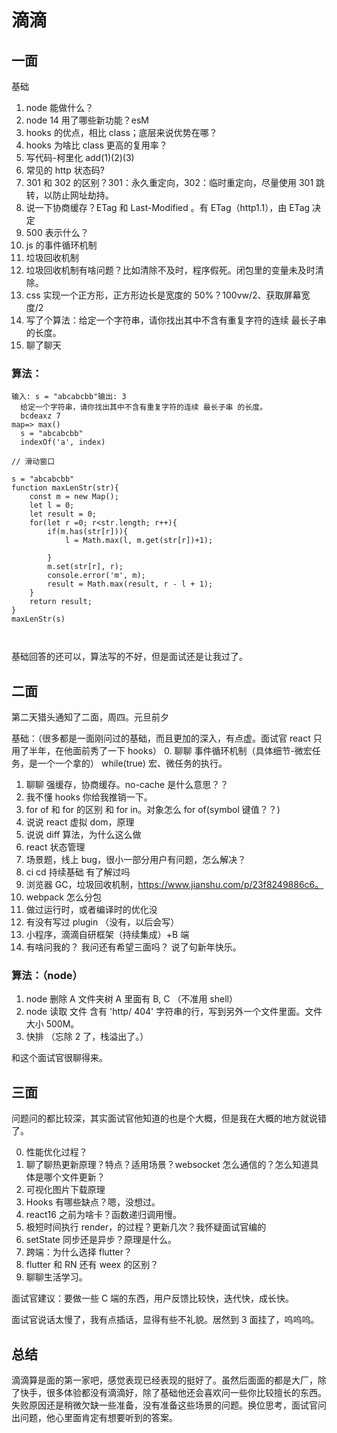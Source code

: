 # 滴滴

## 一面

基础

1. node 能做什么？
2. node 14 用了哪些新功能？esM
3. hooks 的优点，相比 class；底层来说优势在哪？
4. hooks 为啥比 class 更高的复用率？
5. 写代码-柯里化 add(1)(2)(3)
6. 常见的 http 状态码?
7. 301 和 302 的区别？301：永久重定向，302：临时重定向，尽量使用 301 跳转，以防止网址劫持。
8. 说一下协商缓存？ETag 和 Last-Modified 。有 ETag（http1.1），由 ETag 决定
9. 500 表示什么？
10. js 的事件循环机制
11. 垃圾回收机制
12. 垃圾回收机制有啥问题？比如清除不及时，程序假死。闭包里的变量未及时清除。
13. css 实现一个正方形，正方形边长是宽度的 50%？100vw/2、获取屏幕宽度/2
14. 写了个算法：给定一个字符串，请你找出其中不含有重复字符的连续 最长子串 的长度。
15. 聊了聊天

### 算法：

```
输入: s = "abcabcbb"输出: 3
  给定一个字符串，请你找出其中不含有重复字符的连续 最长子串 的长度。
  bcdeaxz 7
map=> max()
  s = "abcabcbb"
  indexOf('a', index)
```

```
// 滑动窗口

s = "abcabcbb"
function maxLenStr(str){
    const m = new Map();
    let l = 0;
    let result = 0;
    for(let r =0; r<str.length; r++){
        if(m.has(str[r])){
            l = Math.max(l, m.get(str[r])+1);
            
        }
        m.set(str[r], r);
        console.error('m', m);
        result = Math.max(result, r - l + 1);
    }
    return result;
}
maxLenStr(s)



```

基础回答的还可以，算法写的不好，但是面试还是让我过了。

## 二面

第二天猎头通知了二面，周四。元旦前夕

基础：（很多都是一面刚问过的基础，而且更加的深入，有点虚。面试官 react 只用了半年，在他面前秀了一下 hooks） 0. 聊聊 事件循环机制（具体细节-微宏任务，是一个一个拿的） while(true) 宏、微任务的执行。

1. 聊聊 强缓存，协商缓存。no-cache 是什么意思？？
2. 我不懂 hooks 你给我推销一下。
3. for of 和 for 的区别 和 for in。对象怎么 for of(symbol 键值？？)
4. 说说 react 虚拟 dom，原理
5. 说说 diff 算法，为什么这么做
6. react 状态管理
7. 场景题，线上 bug，很小一部分用户有问题，怎么解决？
8. ci cd 持续基础 有了解过吗
9. 浏览器 GC，垃圾回收机制，https://www.jianshu.com/p/23f8249886c6。
10. webpack 怎么分包
11. 做过运行时，或者编译时的优化没
12. 有没有写过 plugin （没有，以后会写）
13. 小程序，滴滴自研框架（持续集成）+B 端
14. 有啥问我的？
    我问还有希望三面吗？
    说了句新年快乐。

### 算法：（node）

1. node 删除 A 文件夹树 A 里面有 B, C （不准用 shell）
2. node 读取 文件 含有 'http/ 404' 字符串的行，写到另外一个文件里面。文件大小 500M。
3. 快排 （忘除 2 了，栈溢出了。）

和这个面试官很聊得来。

## 三面

问题问的都比较深，其实面试官他知道的也是个大概，但是我在大概的地方就说错了。

0. 性能优化过程？
1. 聊了聊热更新原理？特点？适用场景？websocket 怎么通信的？怎么知道具体是哪个文件更新？
2. 可视化图片下载原理
3. Hooks 有哪些缺点？嗯，没想过。
4. react16 之前为啥卡？函数递归调用慢。
5. 极短时间执行 render，的过程？更新几次？我怀疑面试官编的
6. setState 同步还是异步？原理是什么。
7. 跨端：为什么选择 flutter？
8. flutter 和 RN 还有 weex 的区别？
9. 聊聊生活学习。

面试官建议：要做一些 C 端的东西，用户反馈比较快，迭代快，成长快。

面试官说话太慢了，我有点插话，显得有些不礼貌。居然到 3 面挂了，呜呜呜。

## 总结

滴滴算是面的第一家吧，感觉表现已经表现的挺好了。虽然后面面的都是大厂，除了快手，很多体验都没有滴滴好，除了基础他还会喜欢问一些你比较擅长的东西。失败原因还是稍微欠缺一些准备，没有准备这些场景的问题。换位思考，面试官问出问题，他心里面肯定有想要听到的答案。
